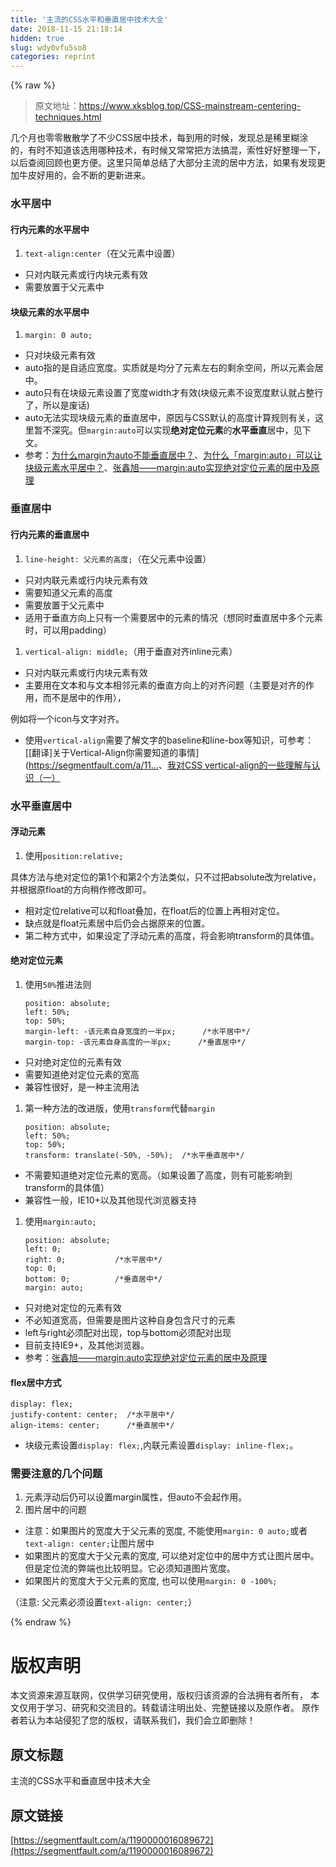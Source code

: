 ```yaml
---
title: '主流的CSS水平和垂直居中技术大全' 
date: 2018-11-15 21:18:14
hidden: true
slug: wdy0vfu5so8
categories: reprint
---
```


{% raw %}
<blockquote>&#x539F;&#x6587;&#x5730;&#x5740;&#xFF1A;<a href="https://www.xksblog.top/CSS-mainstream-centering-techniques.html" rel="nofollow noreferrer">https://www.xksblog.top/CSS-mainstream-centering-techniques.html</a></blockquote><p>&#x51E0;&#x4E2A;&#x6708;&#x4E5F;&#x96F6;&#x96F6;&#x6563;&#x6563;&#x5B66;&#x4E86;&#x4E0D;&#x5C11;CSS&#x5C45;&#x4E2D;&#x6280;&#x672F;&#xFF0C;&#x6BCF;&#x5230;&#x7528;&#x7684;&#x65F6;&#x5019;&#xFF0C;&#x53D1;&#x73B0;&#x603B;&#x662F;&#x7A00;&#x91CC;&#x7CCA;&#x6D82;&#x7684;&#xFF0C;&#x6709;&#x65F6;&#x4E0D;&#x77E5;&#x9053;&#x8BE5;&#x9009;&#x7528;&#x54EA;&#x79CD;&#x6280;&#x672F;&#xFF0C;&#x6709;&#x65F6;&#x5019;&#x53C8;&#x5E38;&#x5E38;&#x628A;&#x65B9;&#x6CD5;&#x641E;&#x6DF7;&#xFF0C;&#x7D22;&#x6027;&#x597D;&#x597D;&#x6574;&#x7406;&#x4E00;&#x4E0B;&#xFF0C;&#x4EE5;&#x540E;&#x67E5;&#x9605;&#x56DE;&#x987E;&#x4E5F;&#x66F4;&#x65B9;&#x4FBF;&#x3002;&#x8FD9;&#x91CC;&#x53EA;&#x7B80;&#x5355;&#x603B;&#x7ED3;&#x4E86;&#x5927;&#x90E8;&#x5206;&#x4E3B;&#x6D41;&#x7684;&#x5C45;&#x4E2D;&#x65B9;&#x6CD5;&#xFF0C;&#x5982;&#x679C;&#x6709;&#x53D1;&#x73B0;&#x66F4;&#x52A0;&#x725B;&#x76AE;&#x597D;&#x7528;&#x7684;&#xFF0C;&#x4F1A;&#x4E0D;&#x65AD;&#x7684;&#x66F4;&#x65B0;&#x8FDB;&#x6765;&#x3002;</p><h3>&#x6C34;&#x5E73;&#x5C45;&#x4E2D;</h3><h4>&#x884C;&#x5185;&#x5143;&#x7D20;&#x7684;&#x6C34;&#x5E73;&#x5C45;&#x4E2D;</h4><ol><li><code>text-align:center</code>&#xFF08;&#x5728;&#x7236;&#x5143;&#x7D20;&#x4E2D;&#x8BBE;&#x7F6E;&#xFF09;</li></ol><ul><li>&#x53EA;&#x5BF9;&#x5185;&#x8054;&#x5143;&#x7D20;&#x6216;&#x884C;&#x5185;&#x5757;&#x5143;&#x7D20;&#x6709;&#x6548;</li><li>&#x9700;&#x8981;&#x653E;&#x7F6E;&#x4E8E;&#x7236;&#x5143;&#x7D20;&#x4E2D;</li></ul><h4>&#x5757;&#x7EA7;&#x5143;&#x7D20;&#x7684;&#x6C34;&#x5E73;&#x5C45;&#x4E2D;</h4><ol><li><code>margin: 0 auto;</code></li></ol><ul><li>&#x53EA;&#x5BF9;&#x5757;&#x7EA7;&#x5143;&#x7D20;&#x6709;&#x6548;</li><li>auto&#x6307;&#x7684;&#x662F;&#x81EA;&#x9002;&#x5E94;&#x5BBD;&#x5EA6;&#x3002;&#x5B9E;&#x8D28;&#x5C31;&#x662F;&#x5747;&#x5206;&#x4E86;&#x5143;&#x7D20;&#x5DE6;&#x53F3;&#x7684;&#x5269;&#x4F59;&#x7A7A;&#x95F4;&#xFF0C;&#x6240;&#x4EE5;&#x5143;&#x7D20;&#x4F1A;&#x5C45;&#x4E2D;&#x3002;</li><li>auto&#x53EA;&#x6709;&#x5728;&#x5757;&#x7EA7;&#x5143;&#x7D20;&#x8BBE;&#x7F6E;&#x4E86;&#x5BBD;&#x5EA6;width&#x624D;&#x6709;&#x6548;(&#x5757;&#x7EA7;&#x5143;&#x7D20;&#x4E0D;&#x8BBE;&#x5BBD;&#x5EA6;&#x9ED8;&#x8BA4;&#x5C31;&#x5360;&#x6574;&#x884C;&#x4E86;&#xFF0C;&#x6240;&#x4EE5;&#x662F;&#x5E9F;&#x8BDD;)</li><li>auto&#x65E0;&#x6CD5;&#x5B9E;&#x73B0;&#x5757;&#x7EA7;&#x5143;&#x7D20;&#x7684;&#x5782;&#x76F4;&#x5C45;&#x4E2D;&#xFF0C;&#x539F;&#x56E0;&#x4E0E;CSS&#x9ED8;&#x8BA4;&#x7684;&#x9AD8;&#x5EA6;&#x8BA1;&#x7B97;&#x89C4;&#x5219;&#x6709;&#x5173;&#xFF0C;&#x8FD9;&#x91CC;&#x6682;&#x4E0D;&#x6DF1;&#x7A76;&#x3002;&#x4F46;<code>margin:auto</code>&#x53EF;&#x4EE5;&#x5B9E;&#x73B0;<strong>&#x7EDD;&#x5BF9;&#x5B9A;&#x4F4D;&#x5143;&#x7D20;</strong>&#x7684;<strong>&#x6C34;&#x5E73;&#x5782;&#x76F4;</strong>&#x5C45;&#x4E2D;&#xFF0C;&#x89C1;&#x4E0B;&#x6587;&#x3002;</li><li>&#x53C2;&#x8003;&#xFF1A;<a href="https://segmentfault.com/q/1010000000689833">&#x4E3A;&#x4EC0;&#x4E48;margin&#x4E3A;auto&#x4E0D;&#x80FD;&#x5782;&#x76F4;&#x5C45;&#x4E2D;&#xFF1F;</a>&#x3001;<a href="https://www.zhihu.com/question/21644198" rel="nofollow noreferrer">&#x4E3A;&#x4EC0;&#x4E48;&#x300C;margin:auto&#x300D;&#x53EF;&#x4EE5;&#x8BA9;&#x5757;&#x7EA7;&#x5143;&#x7D20;&#x6C34;&#x5E73;&#x5C45;&#x4E2D;&#xFF1F;</a>&#x3001;<a href="http://www.zhangxinxu.com/wordpress/2013/11/margin-auto-absolute-%E7%BB%9D%E5%AF%B9%E5%AE%9A%E4%BD%8D-%E6%B0%B4%E5%B9%B3%E5%9E%82%E7%9B%B4%E5%B1%85%E4%B8%AD/" rel="nofollow noreferrer">&#x5F20;&#x946B;&#x65ED;&#x2014;&#x2014;margin:auto&#x5B9E;&#x73B0;&#x7EDD;&#x5BF9;&#x5B9A;&#x4F4D;&#x5143;&#x7D20;&#x7684;&#x5C45;&#x4E2D;&#x53CA;&#x539F;&#x7406;</a></li></ul><h3>&#x5782;&#x76F4;&#x5C45;&#x4E2D;</h3><h4>&#x884C;&#x5185;&#x5143;&#x7D20;&#x7684;&#x5782;&#x76F4;&#x5C45;&#x4E2D;</h4><ol><li><code>line-height: &#x7236;&#x5143;&#x7D20;&#x7684;&#x9AD8;&#x5EA6;;</code>&#xFF08;&#x5728;&#x7236;&#x5143;&#x7D20;&#x4E2D;&#x8BBE;&#x7F6E;&#xFF09;</li></ol><ul><li>&#x53EA;&#x5BF9;&#x5185;&#x8054;&#x5143;&#x7D20;&#x6216;&#x884C;&#x5185;&#x5757;&#x5143;&#x7D20;&#x6709;&#x6548;</li><li>&#x9700;&#x8981;&#x77E5;&#x9053;&#x7236;&#x5143;&#x7D20;&#x7684;&#x9AD8;&#x5EA6;</li><li>&#x9700;&#x8981;&#x653E;&#x7F6E;&#x4E8E;&#x7236;&#x5143;&#x7D20;&#x4E2D;</li><li>&#x9002;&#x7528;&#x4E8E;&#x5782;&#x76F4;&#x65B9;&#x5411;&#x4E0A;&#x53EA;&#x6709;&#x4E00;&#x4E2A;&#x9700;&#x8981;&#x5C45;&#x4E2D;&#x7684;&#x5143;&#x7D20;&#x7684;&#x60C5;&#x51B5;&#xFF08;&#x60F3;&#x540C;&#x65F6;&#x5782;&#x76F4;&#x5C45;&#x4E2D;&#x591A;&#x4E2A;&#x5143;&#x7D20;&#x65F6;&#xFF0C;&#x53EF;&#x4EE5;&#x7528;padding&#xFF09;</li></ul><ol><li><code>vertical-align: middle;</code>&#xFF08;&#x7528;&#x4E8E;&#x5782;&#x76F4;&#x5BF9;&#x9F50;inline&#x5143;&#x7D20;&#xFF09;</li></ol><ul><li>&#x53EA;&#x5BF9;&#x5185;&#x8054;&#x5143;&#x7D20;&#x6216;&#x884C;&#x5185;&#x5757;&#x5143;&#x7D20;&#x6709;&#x6548;</li><li>&#x4E3B;&#x8981;&#x7528;&#x5728;&#x6587;&#x672C;&#x548C;&#x4E0E;&#x6587;&#x672C;&#x76F8;&#x90BB;&#x5143;&#x7D20;&#x7684;&#x5782;&#x76F4;&#x65B9;&#x5411;&#x4E0A;&#x7684;&#x5BF9;&#x9F50;&#x95EE;&#x9898;&#xFF08;&#x4E3B;&#x8981;&#x662F;&#x5BF9;&#x9F50;&#x7684;&#x4F5C;&#x7528;&#xFF0C;&#x800C;&#x4E0D;&#x662F;&#x5C45;&#x4E2D;&#x7684;&#x4F5C;&#x7528;&#xFF09;&#xFF0C;</li></ul><p>&#x4F8B;&#x5982;&#x5C06;&#x4E00;&#x4E2A;icon&#x4E0E;&#x6587;&#x5B57;&#x5BF9;&#x9F50;&#x3002;</p><ul><li>&#x4F7F;&#x7528;<code>vertical-align</code>&#x9700;&#x8981;&#x4E86;&#x89E3;&#x6587;&#x5B57;&#x7684;baseline&#x548C;line-box&#x7B49;&#x77E5;&#x8BC6;&#xFF0C;&#x53EF;&#x53C2;&#x8003;&#xFF1A;[[&#x7FFB;&#x8BD1;]&#x5173;&#x4E8E;Vertical-Align&#x4F60;&#x9700;&#x8981;&#x77E5;&#x9053;&#x7684;&#x4E8B;&#x60C5;](<a href="https://segmentfault.com/a/1190000002668492)">https://segmentfault.com/a/11...</a>&#x3001;<a href="http://www.zhangxinxu.com/wordpress/2010/05/%E6%88%91%E5%AF%B9css-vertical-align%E7%9A%84%E4%B8%80%E4%BA%9B%E7%90%86%E8%A7%A3%E4%B8%8E%E8%AE%A4%E8%AF%86%EF%BC%88%E4%B8%80%EF%BC%89/" rel="nofollow noreferrer">&#x6211;&#x5BF9;CSS vertical-align&#x7684;&#x4E00;&#x4E9B;&#x7406;&#x89E3;&#x4E0E;&#x8BA4;&#x8BC6;&#xFF08;&#x4E00;&#xFF09;</a></li></ul><h3>&#x6C34;&#x5E73;&#x5782;&#x76F4;&#x5C45;&#x4E2D;</h3><h4>&#x6D6E;&#x52A8;&#x5143;&#x7D20;</h4><ol><li>&#x4F7F;&#x7528;<code>position:relative;</code></li></ol><p>&#x5177;&#x4F53;&#x65B9;&#x6CD5;&#x4E0E;&#x7EDD;&#x5BF9;&#x5B9A;&#x4F4D;&#x7684;&#x7B2C;1&#x4E2A;&#x548C;&#x7B2C;2&#x4E2A;&#x65B9;&#x6CD5;&#x7C7B;&#x4F3C;&#xFF0C;&#x53EA;&#x4E0D;&#x8FC7;&#x628A;absolute&#x6539;&#x4E3A;relative&#xFF0C;&#x5E76;&#x6839;&#x636E;&#x539F;float&#x7684;&#x65B9;&#x5411;&#x7A0D;&#x4F5C;&#x4FEE;&#x6539;&#x5373;&#x53EF;&#x3002;</p><ul><li>&#x76F8;&#x5BF9;&#x5B9A;&#x4F4D;relative&#x53EF;&#x4EE5;&#x548C;float&#x53E0;&#x52A0;&#xFF0C;&#x5728;float&#x540E;&#x7684;&#x4F4D;&#x7F6E;&#x4E0A;&#x518D;&#x76F8;&#x5BF9;&#x5B9A;&#x4F4D;&#x3002;</li><li>&#x7F3A;&#x70B9;&#x5C31;&#x662F;float&#x5143;&#x7D20;&#x5C45;&#x4E2D;&#x540E;&#x4ECD;&#x4F1A;&#x5360;&#x636E;&#x539F;&#x6765;&#x7684;&#x4F4D;&#x7F6E;&#x3002;</li><li>&#x7B2C;&#x4E8C;&#x79CD;&#x65B9;&#x5F0F;&#x4E2D;&#xFF0C;&#x5982;&#x679C;&#x8BBE;&#x5B9A;&#x4E86;&#x6D6E;&#x52A8;&#x5143;&#x7D20;&#x7684;&#x9AD8;&#x5EA6;&#xFF0C;&#x5C06;&#x4F1A;&#x5F71;&#x54CD;transform&#x7684;&#x5177;&#x4F53;&#x503C;&#x3002;</li></ul><h4>&#x7EDD;&#x5BF9;&#x5B9A;&#x4F4D;&#x5143;&#x7D20;</h4><ol><li><p>&#x4F7F;&#x7528;<code>50%</code>&#x63A8;&#x8FDB;&#x6CD5;&#x5219;</p><pre><code class="css">position: absolute;
left: 50%;
top: 50%;
margin-left: -&#x8BE5;&#x5143;&#x7D20;&#x81EA;&#x8EAB;&#x5BBD;&#x5EA6;&#x7684;&#x4E00;&#x534A;px;      /*&#x6C34;&#x5E73;&#x5C45;&#x4E2D;*/
margin-top: -&#x8BE5;&#x5143;&#x7D20;&#x81EA;&#x8EAB;&#x9AD8;&#x5EA6;&#x7684;&#x4E00;&#x534A;px;      /*&#x5782;&#x76F4;&#x5C45;&#x4E2D;*/</code></pre></li></ol><ul><li>&#x53EA;&#x5BF9;&#x7EDD;&#x5BF9;&#x5B9A;&#x4F4D;&#x7684;&#x5143;&#x7D20;&#x6709;&#x6548;</li><li>&#x9700;&#x8981;&#x77E5;&#x9053;&#x7EDD;&#x5BF9;&#x5B9A;&#x4F4D;&#x5143;&#x7D20;&#x7684;&#x5BBD;&#x9AD8;</li><li>&#x517C;&#x5BB9;&#x6027;&#x5F88;&#x597D;&#xFF0C;&#x662F;&#x4E00;&#x79CD;&#x4E3B;&#x6D41;&#x7528;&#x6CD5;</li></ul><ol><li><p>&#x7B2C;&#x4E00;&#x79CD;&#x65B9;&#x6CD5;&#x7684;&#x6539;&#x8FDB;&#x7248;&#xFF0C;&#x4F7F;&#x7528;<code>transform</code>&#x4EE3;&#x66FF;<code>margin</code></p><pre><code class="css">position: absolute;
left: 50%;
top: 50%;
transform: translate(-50%, -50%);  /*&#x6C34;&#x5E73;&#x5782;&#x76F4;&#x5C45;&#x4E2D;*/</code></pre></li></ol><ul><li>&#x4E0D;&#x9700;&#x8981;&#x77E5;&#x9053;&#x7EDD;&#x5BF9;&#x5B9A;&#x4F4D;&#x5143;&#x7D20;&#x7684;&#x5BBD;&#x9AD8;&#x3002;&#xFF08;&#x5982;&#x679C;&#x8BBE;&#x7F6E;&#x4E86;&#x9AD8;&#x5EA6;&#xFF0C;&#x5219;&#x6709;&#x53EF;&#x80FD;&#x5F71;&#x54CD;&#x5230;transform&#x7684;&#x5177;&#x4F53;&#x503C;&#xFF09;</li><li>&#x517C;&#x5BB9;&#x6027;&#x4E00;&#x822C;&#xFF0C;IE10+&#x4EE5;&#x53CA;&#x5176;&#x4ED6;&#x73B0;&#x4EE3;&#x6D4F;&#x89C8;&#x5668;&#x652F;&#x6301;</li></ul><ol><li><p>&#x4F7F;&#x7528;<code>margin:auto;</code></p><pre><code class="css">position: absolute;
left: 0;
right: 0;           /*&#x6C34;&#x5E73;&#x5C45;&#x4E2D;*/
top: 0;
bottom: 0;          /*&#x5782;&#x76F4;&#x5C45;&#x4E2D;*/
margin: auto;</code></pre></li></ol><ul><li>&#x53EA;&#x5BF9;&#x7EDD;&#x5BF9;&#x5B9A;&#x4F4D;&#x7684;&#x5143;&#x7D20;&#x6709;&#x6548;</li><li>&#x4E0D;&#x5FC5;&#x77E5;&#x9053;&#x5BBD;&#x9AD8;&#xFF0C;&#x4F46;&#x9700;&#x8981;&#x662F;&#x56FE;&#x7247;&#x8FD9;&#x79CD;&#x81EA;&#x8EAB;&#x5305;&#x542B;&#x5C3A;&#x5BF8;&#x7684;&#x5143;&#x7D20;</li><li>left&#x4E0E;right&#x5FC5;&#x987B;&#x914D;&#x5BF9;&#x51FA;&#x73B0;&#xFF0C;top&#x4E0E;bottom&#x5FC5;&#x987B;&#x914D;&#x5BF9;&#x51FA;&#x73B0;</li><li>&#x76EE;&#x524D;&#x652F;&#x6301;IE9+&#xFF0C;&#x53CA;&#x5176;&#x4ED6;&#x6D4F;&#x89C8;&#x5668;&#x3002;</li><li>&#x53C2;&#x8003;&#xFF1A;<a href="http://www.zhangxinxu.com/wordpress/2013/11/margin-auto-absolute-%E7%BB%9D%E5%AF%B9%E5%AE%9A%E4%BD%8D-%E6%B0%B4%E5%B9%B3%E5%9E%82%E7%9B%B4%E5%B1%85%E4%B8%AD/" rel="nofollow noreferrer">&#x5F20;&#x946B;&#x65ED;&#x2014;&#x2014;margin:auto&#x5B9E;&#x73B0;&#x7EDD;&#x5BF9;&#x5B9A;&#x4F4D;&#x5143;&#x7D20;&#x7684;&#x5C45;&#x4E2D;&#x53CA;&#x539F;&#x7406;</a></li></ul><h4>flex&#x5C45;&#x4E2D;&#x65B9;&#x5F0F;</h4><pre><code class="css">display: flex;
justify-content: center;  /*&#x6C34;&#x5E73;&#x5C45;&#x4E2D;*/
align-items: center;      /*&#x5782;&#x76F4;&#x5C45;&#x4E2D;*/</code></pre><ul><li>&#x5757;&#x7EA7;&#x5143;&#x7D20;&#x8BBE;&#x7F6E;<code>display: flex;</code>,&#x5185;&#x8054;&#x5143;&#x7D20;&#x8BBE;&#x7F6E;<code>display: inline-flex;</code>&#x3002;</li></ul><h3>&#x9700;&#x8981;&#x6CE8;&#x610F;&#x7684;&#x51E0;&#x4E2A;&#x95EE;&#x9898;</h3><ol><li>&#x5143;&#x7D20;&#x6D6E;&#x52A8;&#x540E;&#x4ECD;&#x53EF;&#x4EE5;&#x8BBE;&#x7F6E;margin&#x5C5E;&#x6027;&#xFF0C;&#x4F46;auto&#x4E0D;&#x4F1A;&#x8D77;&#x4F5C;&#x7528;&#x3002;</li><li>&#x56FE;&#x7247;&#x5C45;&#x4E2D;&#x7684;&#x95EE;&#x9898;</li></ol><ul><li>&#x6CE8;&#x610F;&#xFF1A;&#x5982;&#x679C;&#x56FE;&#x7247;&#x7684;&#x5BBD;&#x5EA6;&#x5927;&#x4E8E;&#x7236;&#x5143;&#x7D20;&#x7684;&#x5BBD;&#x5EA6;, &#x4E0D;&#x80FD;&#x4F7F;&#x7528;<code>margin: 0 auto;</code>&#x6216;&#x8005;<code>text-align: center;</code>&#x8BA9;&#x56FE;&#x7247;&#x5C45;&#x4E2D;</li><li>&#x5982;&#x679C;&#x56FE;&#x7247;&#x7684;&#x5BBD;&#x5EA6;&#x5927;&#x4E8E;&#x7236;&#x5143;&#x7D20;&#x7684;&#x5BBD;&#x5EA6;, &#x53EF;&#x4EE5;&#x7EDD;&#x5BF9;&#x5B9A;&#x4F4D;&#x4E2D;&#x7684;&#x5C45;&#x4E2D;&#x65B9;&#x5F0F;&#x8BA9;&#x56FE;&#x7247;&#x5C45;&#x4E2D;&#x3002;&#x4F46;&#x662F;&#x5B9A;&#x4F4D;&#x6D41;&#x7684;&#x5F0A;&#x7AEF;&#x4E5F;&#x6BD4;&#x8F83;&#x660E;&#x663E;&#x3002;&#x5B83;&#x5FC5;&#x987B;&#x77E5;&#x9053;&#x56FE;&#x7247;&#x5BBD;&#x5EA6;&#x3002;</li><li>&#x5982;&#x679C;&#x56FE;&#x7247;&#x7684;&#x5BBD;&#x5EA6;&#x5927;&#x4E8E;&#x7236;&#x5143;&#x7D20;&#x7684;&#x5BBD;&#x5EA6;, &#x4E5F;&#x53EF;&#x4EE5;&#x4F7F;&#x7528;<code>margin: 0 -100%;</code></li></ul><p>&#xFF08;&#x6CE8;&#x610F;: &#x7236;&#x5143;&#x7D20;&#x5FC5;&#x987B;&#x8BBE;&#x7F6E;<code>text-align: center;</code>&#xFF09;</p>
{% endraw %}

# 版权声明
本文资源来源互联网，仅供学习研究使用，版权归该资源的合法拥有者所有，
本文仅用于学习、研究和交流目的。转载请注明出处、完整链接以及原作者。
原作者若认为本站侵犯了您的版权，请联系我们，我们会立即删除！

## 原文标题
主流的CSS水平和垂直居中技术大全

## 原文链接
[https://segmentfault.com/a/1190000016089672](https://segmentfault.com/a/1190000016089672)

